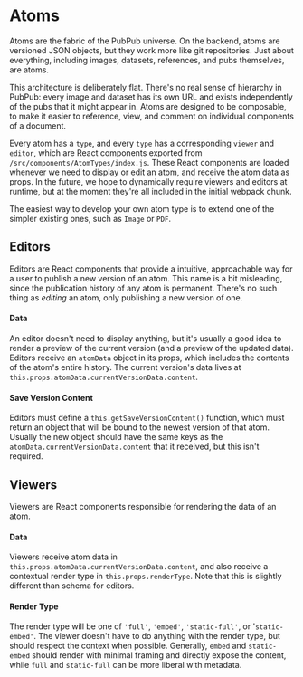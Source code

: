 # Atoms

Atoms are the fabric of the PubPub universe. 
On the backend, atoms are versioned JSON objects, but they work more like git repositories.
Just about everything, including images, datasets, references, and pubs themselves, are atoms.

This architecture is deliberately flat. 
There's no real sense of hierarchy in PubPub: every image and dataset has its own URL and exists independently of the pubs that it might appear in.
Atoms are designed to be composable, to make it easier to reference, view, and comment on individual components of a document.

Every atom has a `type`, and every `type` has a corresponding `viewer` and `editor`, which are React components exported from `/src/components/AtomTypes/index.js`.
These React components are loaded whenever we need to display or edit an atom, and receive the atom data as props.
In the future, we hope to dynamically require viewers and editors at runtime, but at the moment they're all included in the initial webpack chunk.

The easiest way to develop your own atom type is to extend one of the simpler existing ones, such as `Image` or `PDF`.

## Editors

Editors are React components that provide a intuitive, approachable way for a user to publish a new version of an atom.
This name is a bit misleading, since the publication history of any atom is permanent. 
There's no such thing as *editing* an atom, only publishing a new version of one.


#### Data
An editor doesn't need to display anything, but it's usually a good idea to render a preview of the current version (and a preview of the updated data).
Editors receive an `atomData` object in its props, which includes the contents of the atom's entire history.
The current version's data lives at `this.props.atomData.currentVersionData.content`.

#### Save Version Content
Editors must define a `this.getSaveVersionContent()` function, which must return an object that will be bound to the newest version of that atom.
Usually the new object should have the same keys as the `atomData.currentVersionData.content` that it received, but this isn't required.

## Viewers

Viewers are React components responsible for rendering the data of an atom.

#### Data
Viewers receive atom data in `this.props.atomData.currentVersionData.content`, and also receive a contextual render type in `this.props.renderType`.
Note that this is slightly different than schema for editors.

#### Render Type
The render type will be one of `'full'`, `'embed'`, `'static-full'`, or '`static-embed'`.
The viewer doesn't have to do anything with the render type, but should respect the context when possible.
Generally, `embed` and `static-embed` should render with minimal framing and directly expose the content, while `full` and `static-full` can be more liberal with metadata.

